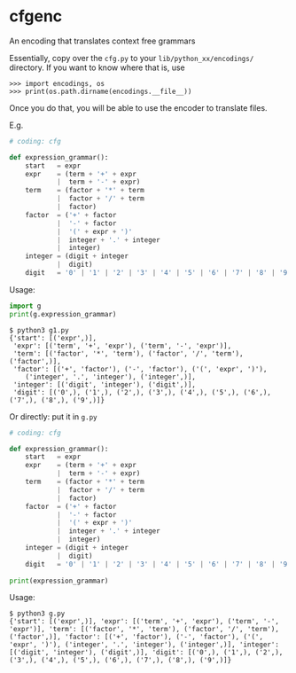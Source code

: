 # cfgenc
An encoding that translates context free grammars

Essentially, copy over the `cfg.py` to your
`lib/python_xx/encodings/` directory. If you want to know where that is, use

```
>>> import encodings, os
>>> print(os.path.dirname(encodings.__file__))
```

Once you do that, you will be able to use the encoder to translate files.

E.g.

```python
# coding: cfg

def expression_grammar():
    start   = expr
    expr    = (term + '+' + expr
            |  term + '-' + expr)
    term    = (factor + '*' + term
            |  factor + '/' + term
            |  factor)
    factor  = ('+' + factor
            |  '-' + factor
            |  '(' + expr + ')'
            |  integer + '.' + integer
            |  integer)
    integer = (digit + integer
            |  digit)
    digit   = '0' | '1' | '2' | '3' | '4' | '5' | '6' | '7' | '8' | '9'
```

Usage:

```python
import g
print(g.expression_grammar)
```

```shell
$ python3 g1.py            
{'start': [('expr',)], 
 'expr': [('term', '+', 'expr'), ('term', '-', 'expr')],
 'term': [('factor', '*', 'term'), ('factor', '/', 'term'), ('factor',)],
 'factor': [('+', 'factor'), ('-', 'factor'), ('(', 'expr', ')'), 
    ('integer', '.', 'integer'), ('integer',)], 
 'integer': [('digit', 'integer'), ('digit',)], 
 'digit': [('0',), ('1',), ('2',), ('3',), ('4',), ('5',), ('6',), ('7',), ('8',), ('9',)]}
```

Or directly: put it in `g.py`

```python
# coding: cfg

def expression_grammar():
    start   = expr
    expr    = (term + '+' + expr
            |  term + '-' + expr)
    term    = (factor + '*' + term
            |  factor + '/' + term
            |  factor)
    factor  = ('+' + factor
            |  '-' + factor
            |  '(' + expr + ')'
            |  integer + '.' + integer
            |  integer)
    integer = (digit + integer
            |  digit)
    digit   = '0' | '1' | '2' | '3' | '4' | '5' | '6' | '7' | '8' | '9'
    
print(expression_grammar)
```

Usage:

```shell
$ python3 g.py
{'start': [('expr',)], 'expr': [('term', '+', 'expr'), ('term', '-', 'expr')], 'term': [('factor', '*', 'term'), ('factor', '/', 'term'), ('factor',)], 'factor': [('+', 'factor'), ('-', 'factor'), ('(', 'expr', ')'), ('integer', '.', 'integer'), ('integer',)], 'integer': [('digit', 'integer'), ('digit',)], 'digit': [('0',), ('1',), ('2',), ('3',), ('4',), ('5',), ('6',), ('7',), ('8',), ('9',)]}
```
